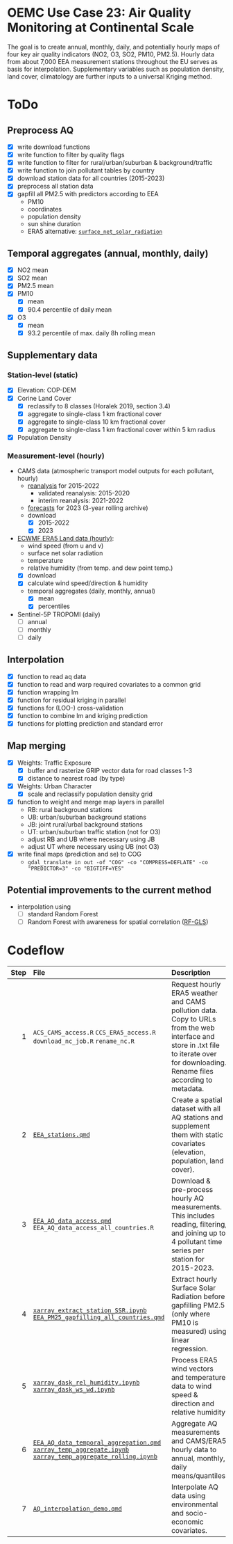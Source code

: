
# OEMC Use Case 23: Air Quality Monitoring at Continental Scale

The goal is to create annual, monthly, daily, and potentially hourly
maps of four key air quality indicators (NO2, O3, SO2, PM10, PM2.5).
Hourly data from about 7,000 EEA measurement stations throughout the EU
serves as basis for interpolation. Supplementary variables such as
population density, land cover, climatology are further inputs to a
universal Kriging method.

# ToDo

## Preprocess AQ

- [x] write download functions
- [x] write function to filter by quality flags
- [x] write function to filter for rural/urban/suburban &
  background/traffic
- [x] write function to join pollutant tables by country
- [x] download station data for all countries (2015-2023)
- [x] preprocess all station data
- [x] gapfill all PM2.5 with predictors according to EEA
  - PM10
  - coordinates
  - population density
  - sun shine duration
  - ERA5 alternative:
    [`surface_net_solar_radiation`](https://codes.ecmwf.int/grib/param-db/?id=176)

## Temporal aggregates (annual, monthly, daily)

- [x] NO2 mean
- [x] SO2 mean
- [x] PM2.5 mean
- [x] PM10
  - [x] mean
  - [x] 90.4 percentile of daily mean
- [x] O3
  - [x] mean
  - [x] 93.2 percentile of max. daily 8h rolling mean

## Supplementary data

### Station-level (static)

- [x] Elevation: COP-DEM
- [x] Corine Land Cover
  - [x] reclassify to 8 classes (Horalek 2019, section 3.4)
  - [x] aggregate to single-class 1 km fractional cover
  - [x] aggregate to single-class 10 km fractional cover
  - [x] aggregate to single-class 1 km fractional cover within 5 km
    radius
- [x] Population Density

### Measurement-level (hourly)

- CAMS data (atmospheric transport model outputs for each pollutant,
  hourly)
  - [reanalysis](https://ads.atmosphere.copernicus.eu/cdsapp#!/dataset/cams-europe-air-quality-reanalyses?tab=overview)
    for 2015-2022
    - validated reanalysis: 2015-2020
    - interim reanalysis: 2021-2022
  - [forecasts](https://ads.atmosphere.copernicus.eu/cdsapp#!/dataset/cams-europe-air-quality-forecasts?tab=overview)
    for 2023 (3-year rolling archive)
  - download
    - [x] 2015-2022
    - [x] 2023
- [ECWMF ERA5 Land data
  (hourly)](https://cds.climate.copernicus.eu/cdsapp#!/dataset/reanalysis-era5-land?tab=overview):
  - wind speed (from u and v)
  - surface net solar radiation
  - temperature
  - relative humidity (from temp. and dew point temp.)
  - [x] download
  - [x] calculate wind speed/direction & humidity
  - temporal aggregates (daily, monthly, annual)
    - [x] mean
    - [x] percentiles
- Sentinel-5P TROPOMI (daily)
  - [ ] annual
  - [ ] monthly
  - [ ] daily

## Interpolation

- [x] function to read aq data
- [x] function to read and warp required covariates to a common grid
- [x] function wrapping lm
- [x] function for residual kriging in parallel
- [x] functions for (LOO-) cross-validation
- [x] function to combine lm and kriging prediction
- [x] functions for plotting prediction and standard error

## Map merging

- [x] Weights: Traffic Exposure
  - [x] buffer and rasterize GRIP vector data for road classes 1-3
  - [x] distance to nearest road (by type)
- [x] Weights: Urban Character
  - [x] scale and reclassify population density grid
- [x] function to weight and merge map layers in parallel
  - RB: rural background stations
  - UB: urban/suburban background stations
  - JB: joint rural/urbal background stations
  - UT: urban/suburban traffic station (not for O3)
  - adjust RB and UB where necessary using JB
  - adjust UT where necessary using UB (not O3)
- [x] write final maps (prediction and se) to COG
  - `gdal_translate in out -of "COG" -co "COMPRESS=DEFLATE" -co "PREDICTOR=3" -co "BIGTIFF=YES"`

## Potential improvements to the current method

- interpolation using
  - [ ] standard Random Forest
  - [ ] Random Forest with awareness for spatial correlation
    ([RF-GLS](https://github.com/ArkajyotiSaha/RandomForestsGLS))

# Codeflow

| Step | File                                                                                                                                                                                                                          | Description                                                                                                                                                                          |
|-----:|:------------------------------------------------------------------------------------------------------------------------------------------------------------------------------------------------------------------------------|:-------------------------------------------------------------------------------------------------------------------------------------------------------------------------------------|
|    1 | `ACS_CAMS_access.R` `CCS_ERA5_access.R` `download_nc_job.R` `rename_nc.R`                                                                                                                                                     | Request hourly ERA5 weather and CAMS pollution data. Copy to URLs from the web interface and store in .txt file to iterate over for downloading. Rename files according to metadata. |
|    2 | [`EEA_stations.qmd`](R/EEA_stations.md)                                                                                                                                                                                       | Create a spatial dataset with all AQ stations and supplement them with static covariates (elevation, population, land cover).                                                        |
|    3 | [`EEA_AQ_data_access.qmd`](R/EEA_AQ_data_access.md) `EEA_AQ_data_access_all_countries.R`                                                                                                                                      | Download & pre-process hourly AQ measurements. This includes reading, filtering, and joining up to 4 pollutant time series per station for 2015-2023.                                |
|    4 | [`xarray_extract_station_SSR.ipynb`](R/xarray_extract_station_SSR.ipynb) [`EEA_PM25_gapfilling_all_countries.qmd`](R/EEA_PM25_gapfilling_all_countries.md)                                                                    | Extract hourly Surface Solar Radiation before gapfilling PM2.5 (only where PM10 is measured) using linear regression.                                                                |
|    5 | [`xarray_dask_rel_humidity.ipynb`](R/xarray_dask_rel_humidity.ipynb) [`xarray_dask_ws_wd.ipynb`](R/xarray_dask_ws_wd.ipynb)                                                                                                   | Process ERA5 wind vectors and temperature data to wind speed & direction and relative humidity.                                                                                      |
|    6 | [`EEA_AQ_data_temporal_aggregation.qmd`](R/EEA_AQ_data_temporal_aggregation.md) [`xarray_temp_aggregate.ipynb`](R/xarray_temp_aggregate.ipynb) [`xarray_temp_aggregate_rolling.ipynb`](R/xarray_temp_aggregate_rolling.ipynb) | Aggregate AQ measurements and CAMS/ERA5 hourly data to annual, monthly, daily means/quantiles.                                                                                       |
|    7 | [`AQ_interpolation_demo.qmd`](R/AQ_interpolation_demo.md)                                                                                                                                                                     | Interpolate AQ data using environmental and socio-economic covariates.                                                                                                               |
